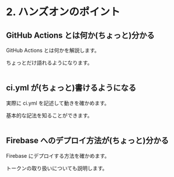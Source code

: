 # 2. ハンズオンのポイント

## GitHub Actions とは何か(ちょっと)分かる

GitHub Actions とは何かを解説します。

ちょっとだけ語れるようになります。

<img :src="$withBase('/actions.png')">

## ci.yml が(ちょっと)書けるようになる

実際に ci.yml を記述して動きを確かめます。

基本的な記法を知ることができます。

<img :src="$withBase('/ciyml.png')">

## Firebase へのデプロイ方法が(ちょっと)分かる

Firebase にデプロイする方法を確かめます。

トークンの取り扱いについても説明します。

<img :src="$withBase('/firebase.png')">
